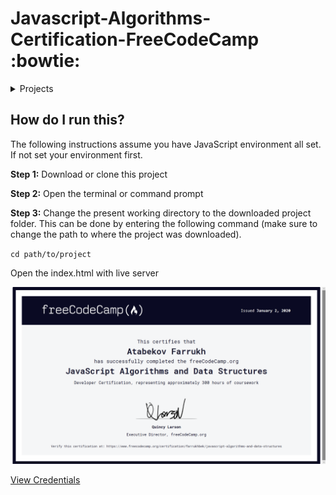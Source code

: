 # Javascript-Algorithms-Certification-FreeCodeCamp :bowtie:


<details>
           <summary>Projects</summary>
           <p>Project 1: Palindrome Checker</p>
           <p>Project 2: Roman Numeral Converter</p>
           <p>Project 3: Caesars Cipher</p>
           <p>Project 4: Phone Number Validator</p>
           <p>Project 5: Cash Register</p>
</details>


## How do I run this?

The following instructions assume you have JavaScript environment all set. If not set your environment first. 

**Step 1:** Download or clone this project

**Step 2:** Open the terminal or command prompt

**Step 3:** Change the present working directory to the downloaded project folder. This can be done by entering the following command (make sure to change the path to where the project was downloaded).

`cd path/to/project`

Open the index.html with live server


![photo](https://github.com/augini/javascript-algorithms-certification-freecodecamp/blob/master/certification.png)

[View Credentials](https://www.freecodecamp.org/certification/farrukhbek/javascript-algorithms-and-data-structures)
